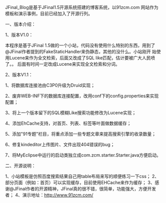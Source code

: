 JFinal_Blog是基于JFinal1.5开源系统搭建的博客系统，以91zcm.com 网站作为模板和演示事例，目前已经加入了开源行列。

一、版本介绍：

1、版本V1.0：

本程序是基于JFinal 1.5做的一个小站，代码没有使用什么特别的东西，用到了@JFinal作者提到的FakeStaticHandler来伪静态，其他的没什么。小站刚开 始使用Lucene来作为全文检索，后面又改成了SQL like匹配，估计要被广大人民喷了。。 后面有时间一定改成Lucene来实现全文检索和分词。

2、版本V1.1：

1、将数据库连接池由C3P0升级为Druid实现；

2、废弃WEB-INF下的数据库连接配置，改用conf下的config.properties来实现配置；

3、将上一个版本留下的SQL模糊Like搜索功能修改为Lucene实现；

4、添加EhCache支持，对首页、列表、标签等叶面做数据缓存；

5、添加"91专题"栏目，将重点添加一些专题文章来提高搜索引擎的收录数量；

6、修复kindeditor上传图片、文件出现404错误的bug；

7、将MyEclipse中运行的启动类独立成com.zcm.starter.Starter.java方便启动。

二、开源说明：

1、小站模板是仿照百度搜索结果自己用table布局来写的顺便练习一下css；
2、部分页面（例如：首页）可以实现缓存，目前使用EHCache来作为缓存；
3、感谢@JFinal作者的开源精神，JFinal真的很不错，很简单，功能强大，方便开发者；
4、演示地址：http://www.91zcm.com/
